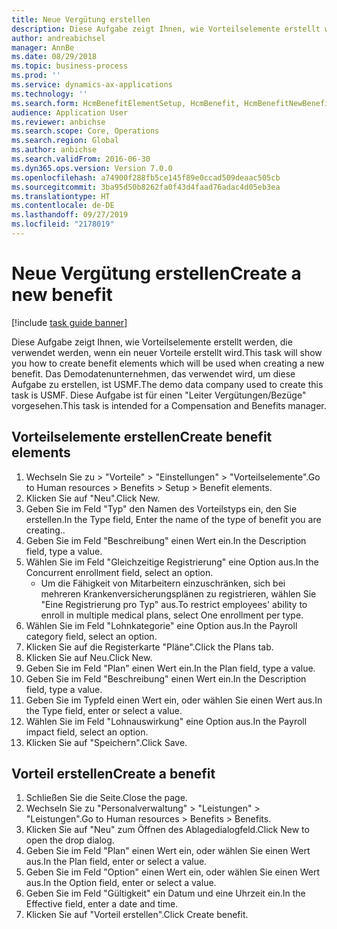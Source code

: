 ```yaml
---
title: Neue Vergütung erstellen
description: Diese Aufgabe zeigt Ihnen, wie Vorteilselemente erstellt werden, die verwendet werden, wenn ein neuer Vorteile erstellt wird.
author: andreabichsel
manager: AnnBe
ms.date: 08/29/2018
ms.topic: business-process
ms.prod: ''
ms.service: dynamics-ax-applications
ms.technology: ''
ms.search.form: HcmBenefitElementSetup, HcmBenefit, HcmBenefitNewBenefit, HcmBenefitPlanLookup
audience: Application User
ms.reviewer: anbichse
ms.search.scope: Core, Operations
ms.search.region: Global
ms.author: anbichse
ms.search.validFrom: 2016-06-30
ms.dyn365.ops.version: Version 7.0.0
ms.openlocfilehash: a74900f288fb5ce145f89e0ccad509deaac505cb
ms.sourcegitcommit: 3ba95d50b8262fa0f43d4faad76adac4d05eb3ea
ms.translationtype: HT
ms.contentlocale: de-DE
ms.lasthandoff: 09/27/2019
ms.locfileid: "2178019"
---
```

# <a name="create-a-new-benefit"></a><span data-ttu-id="c843a-103">Neue Vergütung erstellen</span><span class="sxs-lookup"><span data-stu-id="c843a-103">Create a new benefit</span></span>

[!include [task guide banner](../../includes/task-guide-banner.md)]

<span data-ttu-id="c843a-104">Diese Aufgabe zeigt Ihnen, wie Vorteilselemente erstellt werden, die verwendet werden, wenn ein neuer Vorteile erstellt wird.</span><span class="sxs-lookup"><span data-stu-id="c843a-104">This task will show you how to create benefit elements which will be used when creating a new benefit.</span></span> <span data-ttu-id="c843a-105">Das Demodatenunternehmen, das verwendet wird, um diese Aufgabe zu erstellen, ist USMF.</span><span class="sxs-lookup"><span data-stu-id="c843a-105">The demo data company used to create this task is USMF.</span></span> <span data-ttu-id="c843a-106">Diese Aufgabe ist für einen "Leiter Vergütungen/Bezüge" vorgesehen.</span><span class="sxs-lookup"><span data-stu-id="c843a-106">This task is intended for a Compensation and Benefits manager.</span></span>


## <a name="create-benefit-elements"></a><span data-ttu-id="c843a-107">Vorteilselemente erstellen</span><span class="sxs-lookup"><span data-stu-id="c843a-107">Create benefit elements</span></span>
1. <span data-ttu-id="c843a-108">Wechseln Sie zu > "Vorteile" > "Einstellungen" > "Vorteilselemente".</span><span class="sxs-lookup"><span data-stu-id="c843a-108">Go to Human resources > Benefits > Setup > Benefit elements.</span></span>
2. <span data-ttu-id="c843a-109">Klicken Sie auf "Neu".</span><span class="sxs-lookup"><span data-stu-id="c843a-109">Click New.</span></span>
3. <span data-ttu-id="c843a-110">Geben Sie im Feld "Typ" den Namen des Vorteilstyps ein, den Sie erstellen.</span><span class="sxs-lookup"><span data-stu-id="c843a-110">In the Type field, Enter the name of the type of benefit you are creating..</span></span>
4. <span data-ttu-id="c843a-111">Geben Sie im Feld "Beschreibung" einen Wert ein.</span><span class="sxs-lookup"><span data-stu-id="c843a-111">In the Description field, type a value.</span></span>
5. <span data-ttu-id="c843a-112">Wählen Sie im Feld "Gleichzeitige Registrierung" eine Option aus.</span><span class="sxs-lookup"><span data-stu-id="c843a-112">In the Concurrent enrollment field, select an option.</span></span>
    * <span data-ttu-id="c843a-113">Um die Fähigkeit von Mitarbeitern einzuschränken, sich bei mehreren Krankenversicherungsplänen zu registrieren, wählen Sie "Eine Registrierung pro Typ" aus.</span><span class="sxs-lookup"><span data-stu-id="c843a-113">To restrict employees' ability to enroll in multiple medical plans, select One enrollment per type.</span></span>  
6. <span data-ttu-id="c843a-114">Wählen Sie im Feld "Lohnkategorie" eine Option aus.</span><span class="sxs-lookup"><span data-stu-id="c843a-114">In the Payroll category field, select an option.</span></span>
7. <span data-ttu-id="c843a-115">Klicken Sie auf die Registerkarte "Pläne".</span><span class="sxs-lookup"><span data-stu-id="c843a-115">Click the Plans tab.</span></span>
8. <span data-ttu-id="c843a-116">Klicken Sie auf Neu.</span><span class="sxs-lookup"><span data-stu-id="c843a-116">Click New.</span></span>
9. <span data-ttu-id="c843a-117">Geben Sie im Feld "Plan" einen Wert ein.</span><span class="sxs-lookup"><span data-stu-id="c843a-117">In the Plan field, type a value.</span></span>
10. <span data-ttu-id="c843a-118">Geben Sie im Feld "Beschreibung" einen Wert ein.</span><span class="sxs-lookup"><span data-stu-id="c843a-118">In the Description field, type a value.</span></span>
11. <span data-ttu-id="c843a-119">Geben Sie im Typfeld einen Wert ein, oder wählen Sie einen Wert aus.</span><span class="sxs-lookup"><span data-stu-id="c843a-119">In the Type field, enter or select a value.</span></span>
12. <span data-ttu-id="c843a-120">Wählen Sie im Feld "Lohnauswirkung" eine Option aus.</span><span class="sxs-lookup"><span data-stu-id="c843a-120">In the Payroll impact field, select an option.</span></span>
13. <span data-ttu-id="c843a-121">Klicken Sie auf "Speichern".</span><span class="sxs-lookup"><span data-stu-id="c843a-121">Click Save.</span></span>

## <a name="create-a-benefit"></a><span data-ttu-id="c843a-122">Vorteil erstellen</span><span class="sxs-lookup"><span data-stu-id="c843a-122">Create a benefit</span></span>
1. <span data-ttu-id="c843a-123">Schließen Sie die Seite.</span><span class="sxs-lookup"><span data-stu-id="c843a-123">Close the page.</span></span>
2. <span data-ttu-id="c843a-124">Wechseln Sie zu "Personalverwaltung" > "Leistungen" > "Leistungen".</span><span class="sxs-lookup"><span data-stu-id="c843a-124">Go to Human resources > Benefits > Benefits.</span></span>
3. <span data-ttu-id="c843a-125">Klicken Sie auf "Neu" zum Öffnen des Ablagedialogfeld.</span><span class="sxs-lookup"><span data-stu-id="c843a-125">Click New to open the drop dialog.</span></span>
4. <span data-ttu-id="c843a-126">Geben Sie im Feld "Plan" einen Wert ein, oder wählen Sie einen Wert aus.</span><span class="sxs-lookup"><span data-stu-id="c843a-126">In the Plan field, enter or select a value.</span></span>
5. <span data-ttu-id="c843a-127">Geben Sie im Feld "Option" einen Wert ein, oder wählen Sie einen Wert aus.</span><span class="sxs-lookup"><span data-stu-id="c843a-127">In the Option field, enter or select a value.</span></span>
6. <span data-ttu-id="c843a-128">Geben Sie im Feld "Gültigkeit" ein Datum und eine Uhrzeit ein.</span><span class="sxs-lookup"><span data-stu-id="c843a-128">In the Effective field, enter a date and time.</span></span>
7. <span data-ttu-id="c843a-129">Klicken Sie auf "Vorteil erstellen".</span><span class="sxs-lookup"><span data-stu-id="c843a-129">Click Create benefit.</span></span>

